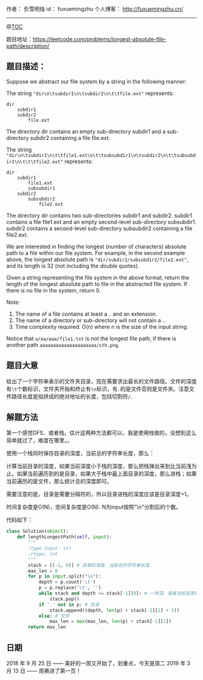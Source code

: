作者： 		负雪明烛 
id：				fuxuemingzhu
个人博客：	http://fuxuemingzhu.cn/

---
@[TOC](目录)

题目地址：https://leetcode.com/problems/longest-absolute-file-path/description/

## 题目描述：

Suppose we abstract our file system by a string in the following manner:

The string ``"dir\n\tsubdir1\n\tsubdir2\n\t\tfile.ext"`` represents:

    dir
        subdir1
        subdir2
            file.ext

The directory dir contains an empty sub-directory subdir1 and a sub-directory subdir2 containing a file file.ext.

The string ``"dir\n\tsubdir1\n\t\tfile1.ext\n\t\tsubsubdir1\n\tsubdir2\n\t\tsubsubdir2\n\t\t\tfile2.ext"`` represents:

    dir
        subdir1
            file1.ext
            subsubdir1
        subdir2
            subsubdir2
                file2.ext

The directory dir contains two sub-directories subdir1 and subdir2. subdir1 contains a file file1.ext and an empty second-level sub-directory subsubdir1. subdir2 contains a second-level sub-directory subsubdir2 containing a file file2.ext.

We are interested in finding the longest (number of characters) absolute path to a file within our file system. For example, in the second example above, the longest absolute path is ``"dir/subdir2/subsubdir2/file2.ext"``, and its length is 32 (not including the double quotes).

Given a string representing the file system in the above format, return the length of the longest absolute path to file in the abstracted file system. If there is no file in the system, return 0.

Note:

1. The name of a file contains at least a ``.`` and an extension.
1. The name of a directory or sub-directory will not contain a ``.``.
1. Time complexity required: O(n) where n is the size of the input string.

Notice that ``a/aa/aaa/file1.txt`` is not the longest file path, if there is another path ``aaaaaaaaaaaaaaaaaaaaa/sth.png``.

## 题目大意

给出了一个字符串表示的文件夹目录，现在需要求出最长的文件路径。文件的深度有``\t``个数标识，文件夹开始和终止有``\n``标识，有``.``的是文件否则是文件夹。注意文件路径长度是指拼成的绝对地址的长度，包括切割符``/``.

## 解题方法

第一个感觉DFS、或者栈。估计这两种方法都可以，我是使用栈做的，没想到这么简单就过了，难度在哪里。。

使用一个栈同时保存目录的深度，当前总的字符串长度，那么：

计算当前目录的深度，如果当前深度小于栈的深度，那么把栈弹出来到比当前浅为止。如果当前遍历到的是目录，如果大于栈中最上面目录的深度，那么进栈；如果当前遍历的是文件，那么统计总的深度即可。

需要注意的是，目录是需要分隔符的，所以目录进栈的深度应该是目录深度+1。

时间复杂度是O(N)，空间复杂度是O(N). N为input按照"\n"分割后的个数。

代码如下：

```python
class Solution(object):
    def lengthLongestPath(self, input):
        """
        :type input: str
        :rtype: int
        """
        stack = [(-1, 0)] # 目录的深度，当前总的字符串长度
        max_len = 0
        for p in input.split("\n"):
            depth = p.count('\t')
            p = p.replace('\t', '')
            while stack and depth <= stack[-1][0]: # 一样深，或者当前目录更浅
                stack.pop()
            if '.' not in p: # 目录
                stack.append((depth, len(p) + stack[-1][1] + 1))
            else: # 文件
                max_len = max(max_len, len(p) + stack[-1][1])
        return max_len
```


## 日期

2018 年 9 月 25 日 —— 美好的一周又开始了，划重点，今天是周二
2019 年 3 月 13 日 —— 周赛进了第一页！
